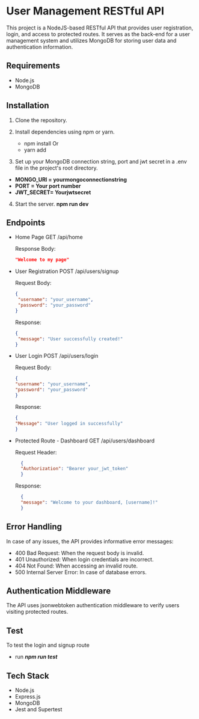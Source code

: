 # User Management RESTful API
This project is a NodeJS-based RESTful API that provides user registration, login, and access to protected routes. It serves as the back-end for a user management system and utilizes MongoDB for storing user data and authentication information.

## Requirements
* Node.js
* MongoDB

## Installation 

1. Clone the repository.
2. Install dependencies using npm or yarn.

   - npm install
        Or 
   - yarn add 

3. Set up your MongoDB connection string, port and jwt secret in a .env file in the project's root directory.

  * **MONGO_URI = yourmongoconnectionstring**
  * **PORT = Your port number**
  * **JWT_SECRET= Yourjwtsecret**

4. Start the server.
  **npm run dev**

## Endpoints
  * Home Page 
    GET /api/home 

    Response Body:
    ```json
    "Welcome to my page"
    ```

  * User Registration
    POST /api/users/signup 

    Request Body:
    ```json
    {
     "username": "your_username",
     "password": "your_password"
    }
    ```
    Response:
    ```json
    {
     "message": "User successfully created!"
    }
    ```
  * User Login
    POST /api/users/login

    Request Body:
    ```json
    {
    "username": "your_username",
    "password": "your_password"
    }
    ```

    Response:
    ```json
    {
    "Message": "User logged in successfully"
    }
    ```

  * Protected Route - Dashboard
    GET /api/users/dashboard

    Request Header:
    ```json
      {
      "Authorization": "Bearer your_jwt_token"
      }
      ```
      Response:
      ```json
        {
        "message": "Welcome to your dashboard, [username]!"
        }
      ```
## Error Handling
In case of any issues, the API provides informative error messages:
* 400 Bad Request: When the request body is invalid.
* 401 Unauthorized: When login credentials are incorrect.
* 404 Not Found: When accessing an invalid route.
* 500 Internal Server Error: In case of database errors.
                
## Authentication Middleware
The API uses jsonwebtoken authentication middleware to verify users visiting protected routes.
## Test
To test the login and signup route 
  - run ***npm run test***

## Tech Stack
  * Node.js
  * Express.js
  * MongoDB
  * Jest and Supertest 
              